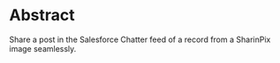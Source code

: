 # Abstract

Share a post in the Salesforce Chatter feed of a record from a SharinPix image seamlessly.
